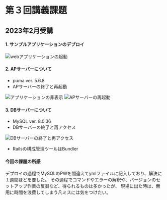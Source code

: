 # 第３回講義課題
## 2023年2月受講
#### 1. サンプルアプリケーションのデプロイ

![webアプリケーションの起動](img03/webアプリケーションの起動.png)

#### 2. APサーバーについて
- puma  ver. 5.6.8
- APサーバーの終了と再起動

![アプリケーションの非表示](img03/アプリケーション非表示.png)
![APサーバーの再起動](img03/APサーバーの再起動.png)

#### 3. DBサーバーについて
- MySQL  ver. 8.0.36
- DBサーバーの終了と再アクセス

![DBサーバーの終了と再アクセス](img03/DBサーバーの終了と再アクセス.png)

- Railsの構成管理ツールはBundler


#### 今回の課題の所感
デプロイの過程でMySQLのPWを間違えてymlファイルに記入しており、解決に１週間ほどを要した。
その過程でコマンドやエラーの解釈や、バージョンのセットアップ作業の反芻など、得られるものは多かったが、
現場に出た時は、無用に時間を浪費してしまう凡ミスには気をつけたい。
